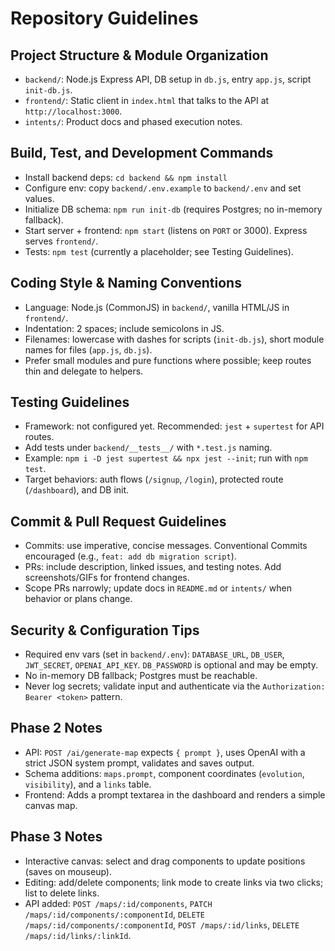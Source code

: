 # Repository Guidelines

## Project Structure & Module Organization
- `backend/`: Node.js Express API, DB setup in `db.js`, entry `app.js`, script `init-db.js`.
- `frontend/`: Static client in `index.html` that talks to the API at `http://localhost:3000`.
- `intents/`: Product docs and phased execution notes.

## Build, Test, and Development Commands
- Install backend deps: `cd backend && npm install`
- Configure env: copy `backend/.env.example` to `backend/.env` and set values.
- Initialize DB schema: `npm run init-db` (requires Postgres; no in-memory fallback).
- Start server + frontend: `npm start` (listens on `PORT` or 3000). Express serves `frontend/`.
- Tests: `npm test` (currently a placeholder; see Testing Guidelines).

## Coding Style & Naming Conventions
- Language: Node.js (CommonJS) in `backend/`, vanilla HTML/JS in `frontend/`.
- Indentation: 2 spaces; include semicolons in JS.
- Filenames: lowercase with dashes for scripts (`init-db.js`), short module names for files (`app.js`, `db.js`).
- Prefer small modules and pure functions where possible; keep routes thin and delegate to helpers.

## Testing Guidelines
- Framework: not configured yet. Recommended: `jest` + `supertest` for API routes.
- Add tests under `backend/__tests__/` with `*.test.js` naming.
- Example: `npm i -D jest supertest && npx jest --init`; run with `npm test`.
- Target behaviors: auth flows (`/signup`, `/login`), protected route (`/dashboard`), and DB init.

## Commit & Pull Request Guidelines
- Commits: use imperative, concise messages. Conventional Commits encouraged (e.g., `feat: add db migration script`).
- PRs: include description, linked issues, and testing notes. Add screenshots/GIFs for frontend changes.
- Scope PRs narrowly; update docs in `README.md` or `intents/` when behavior or plans change.

## Security & Configuration Tips
- Required env vars (set in `backend/.env`): `DATABASE_URL`, `DB_USER`, `JWT_SECRET`, `OPENAI_API_KEY`. `DB_PASSWORD` is optional and may be empty.
- No in-memory DB fallback; Postgres must be reachable.
- Never log secrets; validate input and authenticate via the `Authorization: Bearer <token>` pattern.

## Phase 2 Notes
- API: `POST /ai/generate-map` expects `{ prompt }`, uses OpenAI with a strict JSON system prompt, validates and saves output.
- Schema additions: `maps.prompt`, component coordinates (`evolution`, `visibility`), and a `links` table.
- Frontend: Adds a prompt textarea in the dashboard and renders a simple canvas map.

## Phase 3 Notes
- Interactive canvas: select and drag components to update positions (saves on mouseup).
- Editing: add/delete components; link mode to create links via two clicks; list to delete links.
- API added: `POST /maps/:id/components`, `PATCH /maps/:id/components/:componentId`, `DELETE /maps/:id/components/:componentId`, `POST /maps/:id/links`, `DELETE /maps/:id/links/:linkId`.
